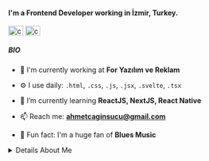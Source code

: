 
#### I'm a Frontend Developer working in İzmir, Turkey.

<p align="left">
<a href="https://twitter.com/caginsucu" target="blank"><img align="center" src="https://raw.githubusercontent.com/rahuldkjain/github-profile-readme-generator/master/src/images/icons/Social/twitter.svg" alt="caginsucu" height="20" width="30" /></a>
<a href="https://linkedin.com/in/ahmetcaginsucu" target="blank"><img align="center" src="https://raw.githubusercontent.com/rahuldkjain/github-profile-readme-generator/master/src/images/icons/Social/linked-in-alt.svg" alt="caginsucu" height="20" width="30" /></a>
</p>



##### BIO

- 🏢 I'm currently working at **For Yazılım ve Reklam**

- ⚙️ I use daily:  `.html`, `.css`, `.js`, `.jsx`, `.svelte`, `.tsx`

- 🌱 I’m currently learning **ReactJS, NextJS, React Native**

- 📫 Reach me: **ahmetcaginsucu@gmail.com**

- 🎵 Fun fact: I'm a huge fan of **Blues Music**




<details>
  <summary>Details About Me</summary>
  <br/>
  <p><img align="left" src="https://github-readme-stats.vercel.app/api/top-langs?username=caginsucu&show_icons=true&locale=en&layout=compact" alt="caginsucu" /></p>
</details>


